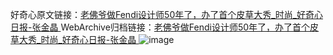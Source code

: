 好奇心原文链接：[老佛爷做Fendi设计师50年了，办了首个皮草大秀_时尚_好奇心日报-张金晶 ](https://www.qdaily.com/articles/11914.html)
WebArchive归档链接：[老佛爷做Fendi设计师50年了，办了首个皮草大秀_时尚_好奇心日报-张金晶 ](http://web.archive.org/web/20180707132802/http://www.qdaily.com:80/articles/11914.html)
![image](http://ww3.sinaimg.cn/large/007d5XDply1g3wbcppp8ej30u03bvb29)